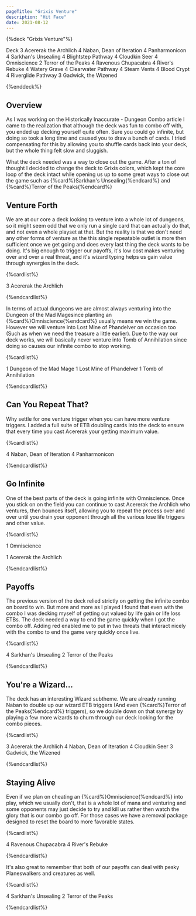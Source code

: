 ```yaml
---
pageTitle: "Grixis Venture"
description: "Hit Face"
date: 2021-08-12
---
```




{%deck "Grixis Venture"%}

Deck
3 Acererak the Archlich
4 Naban, Dean of Iteration
4 Panharmonicon
4 Sarkhan's Unsealing
4 Blightstep Pathway
4 Cloudkin Seer
4 Omniscience
2 Terror of the Peaks
4 Ravenous Chupacabra
4 River's Rebuke
4 Watery Grave
4 Clearwater Pathway
4 Steam Vents
4 Blood Crypt
4 Riverglide Pathway
3 Gadwick, the Wizened

{%enddeck%}

## Overview

As I was working on the Historically Inaccurate - Dungeon Combo article I came to the realization that although the deck was fun to combo off with, you ended up decking yourself quite often. Sure you could go infinite, but doing so took a long time and caused you to draw a bunch of cards. I tried compensating for this by allowing you to shuffle cards back into your deck, but the whole thing felt slow and sluggish. 

What the deck needed was a way to close out the game. After a ton of thought I decided to change the deck to Grixis colors, which kept the core loop of the deck intact while opening us up to some great ways to close out the game such as {%card%}Sarkhan's Unsealing{%endcard%} and {%card%}Terror of the Peaks{%endcard%}

## Venture Forth

We are at our core a deck looking to venture into a whole lot of dungeons, so it might seem odd that we only run a single card that can actually do that, and not even a whole playset at that. But the reality is that we don't need any other forms of venture as the this single repeatable outlet is more then sufficient once we get going and does every last thing the deck wants to be doing. It's big enough to trigger our payoffs, it's low cost makes venturing over and over a real threat, and it's wizard typing helps us gain value through synergies in the deck.

{%cardlist%}

3 Acererak the Archlich

{%endcardlist%}

In terms of actual dungeons we are almost always venturing into the Dungeon of the Mad Magesince planting an {%card%}Omniscience{%endcard%} usually means we win the game. However we will venture into Lost Mine of Phandelver on occasion too (Such as when we need the treasure a little earlier). Due to the way our deck works, we will basically never venture into Tomb of Annihilation since doing so causes our infinite combo to stop working.

{%cardlist%}

1 Dungeon of the Mad Mage
1 Lost Mine of Phandelver
1 Tomb of Annihilation

{%endcardlist%}

## Can You Repeat That?

Why settle for one venture trigger when you can have more venture triggers. I added a full suite of ETB doubling cards into the deck to ensure that every time you cast Acererak your getting maximum value.

{%cardlist%}

4 Naban, Dean of Iteration
4 Panharmonicon

{%endcardlist%}

## Go Infinite

One of the best parts of the deck is going infinite with Omniscience. Once you stick on on the field you can continue to cast Acererak the Archlich who ventures, then bounces itself, allowing you to repeat the process over and over until you drain your opponent through all the various lose life triggers and other value. 

{%cardlist%}

1 Omniscience

1 Acererak the Archlich

{%endcardlist%}

## Payoffs

The previous version of the deck relied strictly on getting the infinite combo on board to win. But more and more as I played I found that even with the combo I was decking myself of getting out valued by life gain or life loss ETBs. The deck needed a way to end the game quickly when I got the combo off. Adding red enabled me to put in two threats that interact nicely with the combo to end the game very quickly once live.

{%cardlist%}

4 Sarkhan's Unsealing
2 Terror of the Peaks

{%endcardlist%}

## You're a Wizard...

The deck has an interesting Wizard subtheme. We are already running Naban to double up our wizard ETB triggers (And even {%card%}Terror of the Peaks{%endcard%} triggers), so we double down on that synergy by playing a few more wizards to churn through our deck looking for the combo pieces. 

{%cardlist%}

3 Acererak the Archlich
4 Naban, Dean of Iteration
4 Cloudkin Seer
3 Gadwick, the Wizened

{%endcardlist%}

## Staying Alive

Even if we plan on cheating an {%card%}Omniscience{%endcard%} into play, which we usually don't, that is a whole lot of mana and venturing and some opponents may just decide to try and kill us rather then watch the glory that is our combo go off. For those cases we have a removal package designed to reset the board to more favorable states. 

{%cardlist%}

4 Ravenous Chupacabra
4 River's Rebuke

{%endcardlist%}

It's also great to remember that both of our payoffs can deal with pesky Planeswalkers and creatures as well. 

{%cardlist%}

4 Sarkhan's Unsealing
2 Terror of the Peaks

{%endcardlist%}